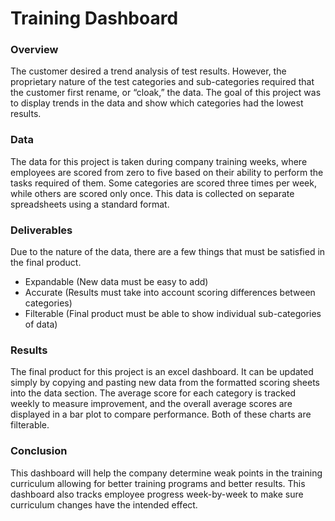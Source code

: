 # Training Dashboard

### Overview
The customer desired a trend analysis of test results. However, the proprietary nature of the test categories and sub-categories required that the customer first rename, or “cloak,” the data. The goal of this project was to display trends in the data and show which categories had the lowest results.

### Data

The data for this project is taken during company training weeks, where employees are scored from zero to five based on their ability to perform the tasks required of them.  Some categories are scored three times per week, while others are scored only once.  This data is collected on separate spreadsheets using a standard format.

### Deliverables

Due to the nature of the data, there are a few things that must be satisfied in the final product.
- Expandable (New data must be easy to add)
- Accurate (Results must take into account scoring differences between categories)
- Filterable (Final product must be able to show individual sub-categories of data)

### Results

The final product for this project is an excel dashboard.  It can be updated simply by copying and pasting new data from the formatted scoring sheets into the data section.  The average score for each category is tracked weekly to measure improvement, and the overall average scores are displayed in a bar plot to compare performance.  Both of these charts are filterable.

### Conclusion

This dashboard will help the company determine weak points in the training curriculum allowing for better training programs and better results.  This dashboard also tracks employee progress week-by-week to make sure curriculum changes have the intended effect.
